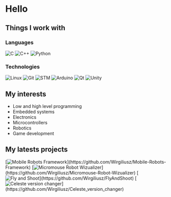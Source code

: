 <!--
**Wirgiliusz/Wirgiliusz** is a ✨ _special_ ✨ repository because its `README.md` (this file) appears on your GitHub profile.
-->
# Hello
## Things I work with

### Languages
![C](https://img.shields.io/badge/-C-000?&logo=C)
![C++](https://img.shields.io/badge/-C++-000?&logo=c%2b%2b)
![Python](https://img.shields.io/badge/-Python-000?&logo=python)

### Technologies
![Linux](https://img.shields.io/badge/-Linux-000?&logo=Linux)
![Git](https://img.shields.io/badge/-Git-000?&logo=git)
![STM](https://img.shields.io/badge/-STM-000?&logo=STMicroelectronics)
![Arduino](https://img.shields.io/badge/-Arduino-000?&logo=Arduino)
![Qt](https://img.shields.io/badge/-Qt-000?&logo=qt)
![Unity](https://img.shields.io/badge/-Unity-000?&logo=Unity)

## My interests
- Low and high level programming
- Embedded systems
- Electronics
- Microcontrollers
- Robotics 
- Game development

## My latests projects
[![Mobile Robots Framework](https://img.shields.io/badge/-Mobile_Robots_Framework-000?)](https://github.com/Wirgiliusz/Mobile-Robots-Framework)
[![Micromouse Robot Wizualizer](https://img.shields.io/badge/-Micromouse_Robot_Wizualizer-000?)](https://github.com/Wirgiliusz/Micromouse-Robot-Wizualizer)
[![Fly and Shoot](https://img.shields.io/badge/-Fly_and_Shoot-000?)](https://github.com/Wirgiliusz/FlyAndShoot)
[![Celeste version changer](https://img.shields.io/badge/-Celeste_version_changer-000?)](https://github.com/Wirgiliusz/Celeste_version_changer)
